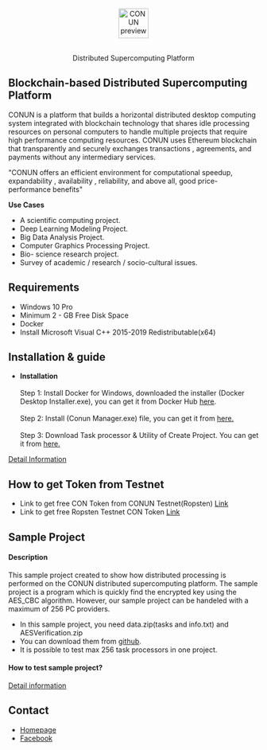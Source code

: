 <br>
<p align="center">
  <img alt="CONUN preview" src="https://conun.io/img/conun_logo_big.png" height="60" />
  <br><br>
  <p align="center">Distributed Supercomputing Platform</p>
</p>


## Blockchain-based Distributed Supercomputing Platform
  CONUN is a platform that builds a horizontal distributed desktop computing   system integrated with blockchain technology that shares idle processing resources on personal computers to handle multiple projects that require high performance computing resources. CONUN uses Ethereum blockchain that transparently and securely exchanges transactions , agreements, and payments without any intermediary services.

"CONUN offers an efficient environment for computational speedup, expandability , availability , reliability, and above all, good price-performance benefits"

**Use Cases**
  * A scientific computing project.
  * Deep Learning Modeling Project.
  * Big Data Analysis Project.
  * Computer Graphics Processing Project.
  * Bio- science research project.
  * Survey of academic / research / socio-cultural issues.

## Requirements
- Windows 10 Pro
- Minimum 2 - GB Free Disk Space
- Docker
- Install Microsoft Visual C++ 2015-2019 Redistributable(x64)

## Installation & guide
  * **Installation**<br><br>
  Step 1: Install Docker for Windows, downloaded the installer (Docker Desktop Installer.exe), you can get it from Docker Hub  [here](https://hub.docker.com/editions/community/docker-ce-desktop-windows/).<br><br>
  Step 2: Install (Conun Manager.exe) file, you can get it from [here.](https://docs.conun.io/)<br><br>
  Step 3: Download Task processor & Utility of Create Project.
  You can get it from [here.](https://docs.conun.io/)<br>
  
  
  [Detail Information](https://docs.conun.io/)

## How to get Token from Testnet
* Link to get free CON Token from CONUN Testnet(Ropsten) [Link](https://faucet.ropsten.be/)<br>
* Link to get free Ropsten Testnet CON Token [Link](https://getcon.conun.io) 
  
## Sample Project
#### Description
This sample project created to show how distributed processing is performed on the CONUN distributed supercomputing platform. The sample project is a program which is quickly find the encrypted key using the AES_CBC algorithm. However, our sample project can be handeled with a maximum of 256 PC providers.<br>
-	In this sample project, you need data.zip(tasks and info.txt) and AESVerification.zip
-	You can download them from [github](https://https://github.com/CONUN-Global/CONUN/tree/master/sample).
-	It is possible to test max 256 task processors in one project.

#### How to test sample project?
[Detail information](https://docs.conun.io/)

## Contact
* [Homepage](https://conun.io/)<br>
* [Facebook](https://www.facebook.com/conunglobal/?modal=admin_todo_tour)
